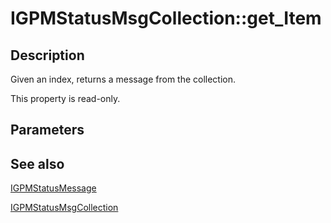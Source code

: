 # IGPMStatusMsgCollection::get_Item

## Description

Given an index, returns a message from the collection.

This property is read-only.

## Parameters

## See also

[IGPMStatusMessage](https://learn.microsoft.com/previous-versions/windows/desktop/api/gpmgmt/nn-gpmgmt-igpmstatusmessage)

[IGPMStatusMsgCollection](https://learn.microsoft.com/previous-versions/windows/desktop/api/gpmgmt/nn-gpmgmt-igpmstatusmsgcollection)